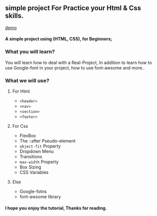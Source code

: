 ## simple project For Practice your Html & Css skills.

[demo](simple-web.github.io)

#### A simple project using (HTML, CSS), for Beginners;

### **What you will learn?**

You will learn how to deal with a Real-Project, In addition to learn how to
use Google-font in your project, how to use font-awsome and more..

### **What we will use?**

1. For Html

   - `<header>`
   - `<nav>`
   - `<section>`
   - `<footer>`

2. For Css

   - FlexBox
   - The ::after Pseudo-element
   - `object-fit` Property
   - Dropdown Menu
   - Transitions
   - `max-width` Property
   - Box Sizing
   - CSS Variables

3. Else

   - Google-fotns
   - font-awsome library

#### I hope you enjoy the tutorial, Thanks for reading.
